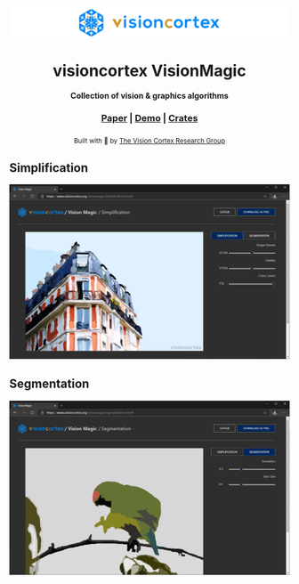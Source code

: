 <div align="center">

  <img src="docs/images/visioncortex-banner.png">
  <h1>visioncortex VisionMagic</h1>

  <p>
    <strong>Collection of vision & graphics algorithms</strong>
  </p>

  <h3>
    <a href="//www.visioncortex.org/visionmagic-docs">Paper</a>
    <span> | </span>
    <a href="//www.visioncortex.org/visionmagic/">Demo</a>
    <span> | </span>
    <a href="//crates.io/crates/visionmagic">Crates</a>
  </h3>

  <sub>Built with 🦀 by <a href="//www.visioncortex.org/">The Vision Cortex Research Group</a></sub>
</div>

## Simplification

<a href="https://vimeo.com/491698600">
  <img src="docs/images/Simplification Screenshot.png">
</a>

## Segmentation

<img src="docs/images/Segmentation Screenshot.png">